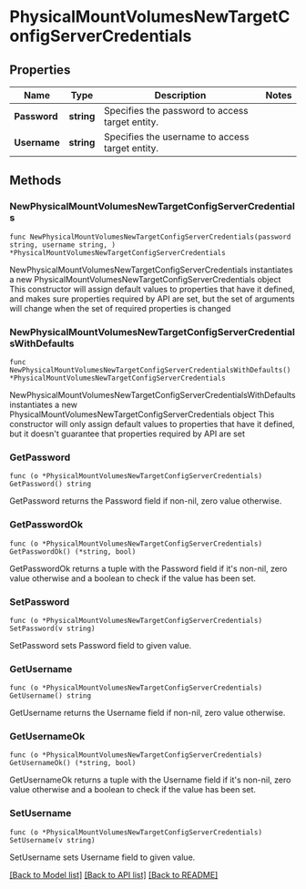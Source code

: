 # PhysicalMountVolumesNewTargetConfigServerCredentials

## Properties

Name | Type | Description | Notes
------------ | ------------- | ------------- | -------------
**Password** | **string** | Specifies the password to access target entity. | 
**Username** | **string** | Specifies the username to access target entity. | 

## Methods

### NewPhysicalMountVolumesNewTargetConfigServerCredentials

`func NewPhysicalMountVolumesNewTargetConfigServerCredentials(password string, username string, ) *PhysicalMountVolumesNewTargetConfigServerCredentials`

NewPhysicalMountVolumesNewTargetConfigServerCredentials instantiates a new PhysicalMountVolumesNewTargetConfigServerCredentials object
This constructor will assign default values to properties that have it defined,
and makes sure properties required by API are set, but the set of arguments
will change when the set of required properties is changed

### NewPhysicalMountVolumesNewTargetConfigServerCredentialsWithDefaults

`func NewPhysicalMountVolumesNewTargetConfigServerCredentialsWithDefaults() *PhysicalMountVolumesNewTargetConfigServerCredentials`

NewPhysicalMountVolumesNewTargetConfigServerCredentialsWithDefaults instantiates a new PhysicalMountVolumesNewTargetConfigServerCredentials object
This constructor will only assign default values to properties that have it defined,
but it doesn't guarantee that properties required by API are set

### GetPassword

`func (o *PhysicalMountVolumesNewTargetConfigServerCredentials) GetPassword() string`

GetPassword returns the Password field if non-nil, zero value otherwise.

### GetPasswordOk

`func (o *PhysicalMountVolumesNewTargetConfigServerCredentials) GetPasswordOk() (*string, bool)`

GetPasswordOk returns a tuple with the Password field if it's non-nil, zero value otherwise
and a boolean to check if the value has been set.

### SetPassword

`func (o *PhysicalMountVolumesNewTargetConfigServerCredentials) SetPassword(v string)`

SetPassword sets Password field to given value.


### GetUsername

`func (o *PhysicalMountVolumesNewTargetConfigServerCredentials) GetUsername() string`

GetUsername returns the Username field if non-nil, zero value otherwise.

### GetUsernameOk

`func (o *PhysicalMountVolumesNewTargetConfigServerCredentials) GetUsernameOk() (*string, bool)`

GetUsernameOk returns a tuple with the Username field if it's non-nil, zero value otherwise
and a boolean to check if the value has been set.

### SetUsername

`func (o *PhysicalMountVolumesNewTargetConfigServerCredentials) SetUsername(v string)`

SetUsername sets Username field to given value.



[[Back to Model list]](../README.md#documentation-for-models) [[Back to API list]](../README.md#documentation-for-api-endpoints) [[Back to README]](../README.md)


